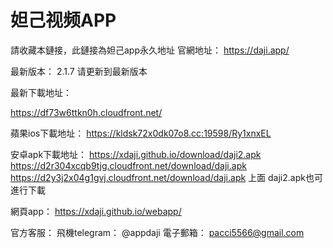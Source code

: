 # 妲己视频APP
請收藏本鏈接，此鏈接為妲己app永久地址
官網地址： https://daji.app/


最新版本： 2.1.7  请更新到最新版本


最新下載地址：


https://df73w6ttkn0h.cloudfront.net/


蘋果ios下載地址：
https://kldsk72x0dk07o8.cc:19598/Ry1xnxEL

安卓apk下載地址：
https://xdaji.github.io/download/daji2.apk
https://d2r304xcqb9tjg.cloudfront.net/download/daji.apk
https://d2y3j2x04g1gvj.cloudfront.net/download/daji.apk
上面 daji2.apk也可進行下載


網頁app：
https://xdaji.github.io/webapp/


官方客服：
飛機telegram： @appdaji 
電子郵箱：  pacci5566@gmail.com  
